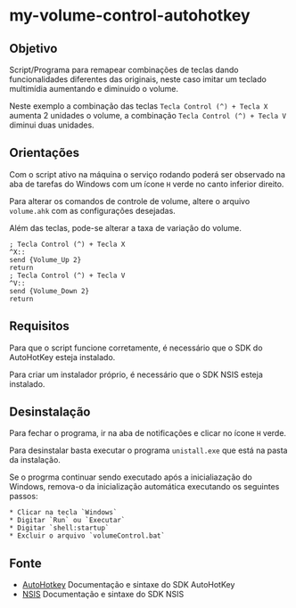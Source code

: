 # my-volume-control-autohotkey

## Objetivo

Script/Programa para remapear combinações de teclas dando funcionalidades diferentes das originais, neste caso imitar um teclado multimídia aumentando e diminuido o volume.

Neste exemplo a combinação das teclas `Tecla Control (^) + Tecla X`  aumenta 2 unidades o volume, a combinação `Tecla Control (^) + Tecla V` diminui duas unidades.

## Orientações

Com o script ativo na máquina o serviço rodando poderá ser observado na aba de tarefas do Windows com um ícone `H` verde no canto inferior direito.

Para alterar os comandos de controle de volume, altere o arquivo  `volume.ahk` com as configurações desejadas. 

Além das teclas, pode-se alterar a taxa de variação do volume.

    ; Tecla Control (^) + Tecla X
    ^X::
    send {Volume_Up 2}
    return
    ; Tecla Control (^) + Tecla V
    ^V::
    send {Volume_Down 2}
    return

## Requisitos

Para que o script funcione corretamente, é necessário que o SDK do AutoHotKey esteja instalado.

Para criar um instalador próprio, é necessário que o SDK NSIS esteja instalado.

## Desinstalação

  Para fechar o programa, ir na aba de notificações e clicar no ícone `H` verde.

  Para desinstalar basta executar o programa `unistall.exe` que está na pasta da instalação.

  Se o progrma continuar sendo executado após a inicialiazação do Windows, remova-o da inicialização automática executando os seguintes passos:

    * Clicar na tecla `Windows`
    * Digitar `Run` ou `Executar`
    * Digitar `shell:startup`
    * Excluir o arquivo `volumeControl.bat`

## Fonte

* [AutoHotkey](https://www.autohotkey.com/) Documentação e sintaxe do SDK AutoHotKey
* [NSIS](https://nsis.sourceforge.io/Docs/) Documentação e sintaxe do SDK NSIS
  
